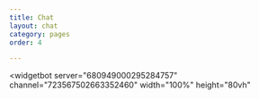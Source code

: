 ```yaml
---
title: Chat
layout: chat
category: pages
order: 4

---
```

<widgetbot
server="680949000295284757"
channel="723567502663352460"
width="100%"
height="80vh"

> </widgetbot>
> <script src="https://cdn.jsdelivr.net/npm/@widgetbot/html-embed"></script>